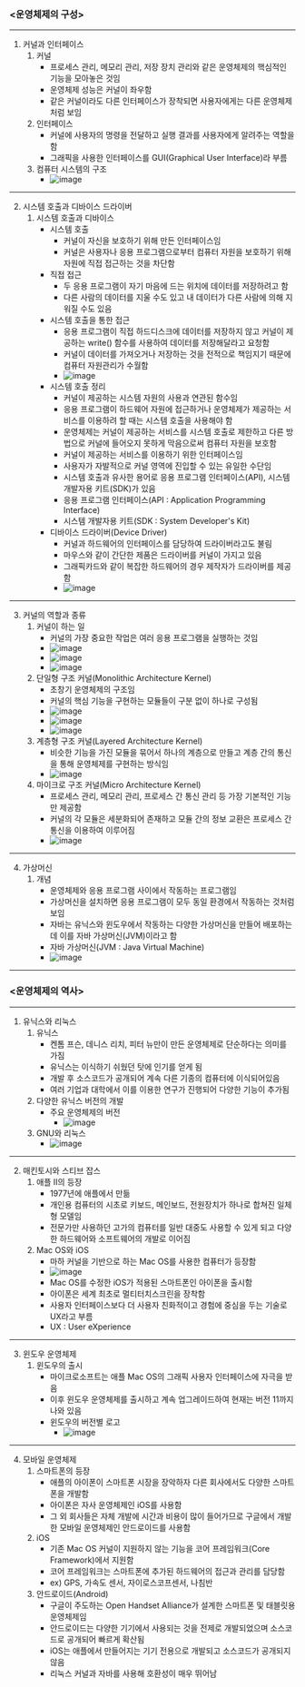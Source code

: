 ### <운영체제의 구성>
- - -
1. 커널과 인터페이스
   1) 커널
      - 프로세스 관리, 메모리 관리, 저장 장치 관리와 같은 운영체제의 핵심적인 기능을 모아놓은 것임
      - 운영체제 성능은 커널이 좌우함
      - 같은 커널이라도 다른 인터페이스가 장착되면 사용자에게는 다른 운영체제처럼 보임
   2) 인터페이스
      - 커널에 사용자의 명령을 전달하고 실행 결과를 사용자에게 알려주는 역할을 함
      - 그래픽을 사용한 인터페이스를 GUI(Graphical User Interface)라 부름
   3) 컴퓨터 시스템의 구조
      - ![image](https://github.com/user-attachments/assets/8c58b415-3d1f-4294-bcda-e1f75c0ba72c)
- - -
2. 시스템 호출과 디바이스 드라이버
   1) 시스템 호출과 디바이스
      - 시스템 호출
        - 커널이 자신을 보호하기 위해 만든 인터페이스임
        - 커널은 사용자나 응용 프로그램으로부터 컴퓨터 자원을 보호하기 위해 자원에 직접 접근하는 것을 차단함
      - 직접 접근
        - 두 응용 프로그램이 자기 마음에 드는 위치에 데이터를 저장하려고 함
        - 다른 사람의 데이터를 지울 수도 있고 내 데이터가 다른 사람에 의해 지워질 수도 있음
      - 시스템 호출을 통한 접근
        - 응용 프로그램이 직접 하드디스크에 데이터를 저장하지 않고 커널이 제공하는 write() 함수를 사용하여 데이터를 저장해달라고 요청함
        - 커널이 데이터를 가져오거나 저장하는 것을 전적으로 책임지기 때문에 컴퓨터 자원관리가 수월함
        - ![image](https://github.com/user-attachments/assets/10cbde5e-3c40-438c-a41e-d6827462d08f)
      - 시스템 호출 정리
        - 커널이 제공하는 시스템 자원의 사용과 연관된 함수임
        - 응용 프로그램이 하드웨어 자원에 접근하거나 운영체제가 제공하는 서비스를 이용하려 할 때는 시스템 호출을 사용해야 함
        - 운영체제는 커널이 제공하는 서비스를 시스템 호출로 제한하고 다른 방법으로 커널에 들어오지 못하게 막음으로써 컴퓨터 자원을 보호함
        - 커널이 제공하는 서비스를 이용하기 위한 인터페이스임
        - 사용자가 자발적으로 커널 영역에 진입할 수 있는 유일한 수단임
        - 시스템 호출과 유사한 용어로 응용 프로그램 인터페이스(API), 시스템 개발자용 키트(SDK)가 있음
        - 응용 프로그램 인터페이스(API : Application Programming Interface)
        - 시스템 개발자용 키트(SDK : System Developer's Kit)
      - 디바이스 드라이버(Device Driver)
        - 커널과 하드웨어의 인터페이스를 담당하여 드라이버라고도 불림
        - 마우스와 같이 간단한 제품은 드라이버를 커널이 가지고 있음
        - 그래픽카드와 같이 복잡한 하드웨어의 경우 제작자가 드라이버를 제공함
        - ![image](https://github.com/user-attachments/assets/acf9945d-cd8d-4c12-88fa-50f4ee153207)
- - -
3. 커널의 역할과 종류
   1) 커널이 하는 일
      - 커널의 가장 중요한 작업은 여러 응용 프로그램을 실행하는 것임
      - ![image](https://github.com/user-attachments/assets/df62522d-734a-4d59-bbec-05aeab2a4329)
      - ![image](https://github.com/user-attachments/assets/888da07d-4efd-4df5-bd13-45a3f7bd8af9)
      - ![image](https://github.com/user-attachments/assets/686753fd-5302-45e2-93e1-82826e1eede1)
   2) 단일형 구조 커널(Monolithic Architecture Kernel)
      - 초창기 운영체제의 구조임
      - 커널의 핵심 기능을 구현하는 모듈들이 구분 없이 하나로 구성됨
      - ![image](https://github.com/user-attachments/assets/642dd133-61f9-4abb-9f2d-8b51dec2eab5)
      - ![image](https://github.com/user-attachments/assets/b39699b0-a463-4194-813a-6866bfdf4d38)
      - ![image](https://github.com/user-attachments/assets/03923b61-4218-451d-9e5d-2aa045222bee)
   3) 계층형 구조 커널(Layered Architecture Kernel)
      - 비슷한 기능을 가진 모듈을 묶어서 하나의 계층으로 만들고 계층 간의 통신을 통해 운영체제를 구현하는 방식임
      - ![image](https://github.com/user-attachments/assets/51210215-cfdd-41d8-a28b-03a1fc92ba68)
   4) 마이크로 구조 커널(Micro Architecture Kernel)
      - 프로세스 관리, 메모리 관리, 프로세스 간 통신 관리 등 가장 기본적인 기능만 제공함
      - 커널의 각 모듈은 세분화되어 존재하고 모듈 간의 정보 교환은 프로세스 간 통신을 이용하여 이루어짐
      - ![image](https://github.com/user-attachments/assets/b38dac8e-3e8a-41ce-9408-67b3dc0f7c38)
- - -
4. 가상머신
   1) 개념
      - 운영체제와 응용 프로그램 사이에서 작동하는 프로그램임
      - 가상머신을 설치하면 응용 프로그램이 모두 동일 환경에서 작동하는 것처럼 보임
      - 자바는 유닉스와 윈도우에서 작동하는 다양한 가상머신을 만들어 배포하는데 이를 자바 가상머신(JVM)이라고 함
      - 자바 가상머신(JVM : Java Virtual Machine)
      - ![image](https://github.com/user-attachments/assets/cb735163-f09d-4e3f-bc28-2b3c3784fdd7)
- - -
### <운영체제의 역사>
- - -
1. 유닉스와 리눅스
   1) 유닉스
      - 켄톰 프슨, 데니스 리치, 피터 뉴만이 만든 운영체제로 단순하다는 의미를 가짐
      - 유닉스는 이식하기 쉬웠던 탓에 인기를 얻게 됨
      - 개발 후 소스코드가 공개되어 계속 다른 기종의 컴퓨터에 이식되어있음
      - 여러 기업과 대학에서 이를 이용한 연구가 진행되어 다양한 기능이 추가됨
   2) 다양한 유닉스 버전의 개발
      - 주요 운영체제의 버전
        - ![image](https://github.com/user-attachments/assets/25f1749c-ee48-49c4-9cb4-9605d365ced2)
   3) GNU와 리눅스
      - ![image](https://github.com/user-attachments/assets/7eb83acd-745f-4f2a-9840-6bb3a6834194)
- - -
2. 매킨토시와 스티브 잡스
   1) 애플 Ⅱ의 등장
      - 1977년에 애플에서 만듦
      - 개인용 컴퓨터의 시초로 키보드, 메인보드, 전원장치가 하나로 합쳐진 일체형 모델임
      - 전문가만 사용하던 고가의 컴퓨터를 일반 대중도 사용할 수 있게 되고 다양한 하드웨어와 소프트웨어의 개발로 이어짐
   2) Mac OS와 iOS
      - 마하 커널을 기반으로 하는 Mac OS를 사용한 컴퓨터가 등장함
      - ![image](https://github.com/user-attachments/assets/94b674be-6c46-4978-a1ac-81e4204dac53)
      - Mac OS를 수정한 iOS가 적용된 스마트폰인 아이폰을 출시함
      - 아이폰은 세계 최초로 멀티터치스크린을 장착함
      - 사용자 인터페이스보다 더 사용자 친화적이고 경험에 중심을 두는 기술로 UX라고 부름
      - UX : User eXperience
- - -
3. 윈도우 운영체제
   1) 윈도우의 출시
      - 마이크로소프트는 애플 Mac OS의 그래픽 사용자 인터페이스에 자극을 받음
      - 이후 윈도우 운영체제를 출시하고 계속 업그레이드하여 현재는 버전 11까지 나와 있음
      - 윈도우의 버전별 로고
        - ![image](https://github.com/user-attachments/assets/25eb3015-0c44-4fdf-b306-b518625d6348)
- - -
4. 모바일 운영체제
   1) 스마트폰의 등장
      - 애플의 아이폰이 스마트폰 시장을 장악하자 다른 회사에서도 다양한 스마트폰을 개발함
      - 아이폰은 자사 운영체제인 iOS를 사용함
      - 그 외 회사들은 자체 개발에 시간과 비용이 많이 들어가므로 구글에서 개발한 모바일 운영체제인 안드로이드를 사용함
   2) iOS
      - 기존 Mac OS 커널이 지원하지 않는 기능을 코어 프레임워크(Core Framework)에서 지원함
      - 코어 프레임워크는 스마트폰에 추가된 하드웨어의 접근과 관리를 담당함
      - ex) GPS, 가속도 센서, 자이로스코프센서, 나침반
   3) 안드로이드(Android)
      - 구글이 주도하는 Open Handset Alliance가 설계한 스마트폰 및 태블릿용 운영체제임
      - 안드로이드는 다양한 기기에서 사용되는 것을 전제로 개발되었으며 소스코드로 공개되어 빠르게 확산됨
      - iOS는 애플에서 만들어지는 기기 전용으로 개발되고 소스코드가 공개되지 않음
      - 리눅스 커널과 자바를 사용해 호환성이 매우 뛰어남
